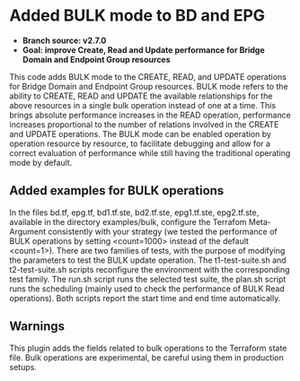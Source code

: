 # Added BULK mode to BD and EPG

- **Branch source: v2.7.0**
- **Goal: improve Create, Read and Update performance for Bridge Domain and Endpoint Group resources**

This code adds BULK mode to the CREATE, READ, and UPDATE operations for Bridge Domain and Endpoint Group resources.
BULK mode refers to the ability to CREATE, READ and UPDATE the available relationships for the above resources in a single bulk operation instead of one at a time.
This brings absolute performance increases in the READ operation, performance increases proportional to the number of relations involved in the CREATE and UPDATE operations.
The BULK mode can be enabled operation by operation resource by resource, to facilitate debugging and allow for a correct evaluation of performance while still having the traditional operating mode by default.

## Added examples for BULK operations

In the files bd.tf, epg.tf, bd1.tf.ste, bd2.tf.ste, epg1.tf.ste, epg2.tf.ste, available in the directory examples/bulk, configure the Terrafom <count> Meta-Argument consistently with your strategy (we tested the performance of BULK operations by setting <count=1000> instead of the default <count=1>).
There are two families of tests, with the purpose of modifying the parameters to test the BULK update operation.
The t1-test-suite.sh and t2-test-suite.sh scripts reconfigure the environment with the corresponding test family.
The run.sh script runs the selected test suite, the plan.sh script runs the scheduling (mainly used to check the performance of BULK Read operations).
Both scripts report the start time and end time automatically.

## Warnings

This plugin adds the fields related to bulk operations to the Terraform state file.
Bulk operations are experimental, be careful using them in production setups.

